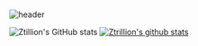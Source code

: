 ### 
![header](https://capsule-render.vercel.app/api?type=Waving&color=333333&fontColor=CCCCFF&height=250&section=header&text=Kim%20YeongSung&fontSize=50)

![Ztillion's GitHub stats](https://github-readme-stats.vercel.app/api?username=Ztrillion&show_icons=true&theme=dark&title_color=6666FF&text_color=CCCCFF&icon_color=6666FF) [![Ztrillion's github stats](https://github-readme-stats.vercel.app/api/top-langs/?username=Ztrillion&show_icons=true&hide_border=true&title_color=004386&icon_color=004386&layout=compact)](https://github.com/Ztrillion)

<!--
**Ztrillion/Ztrillion** is a ✨ _special_ ✨ repository because its `README.md` (this file) appears on your GitHub profile.

Here are some ideas to get you started:


- 🔭 I’m currently working on ...
- 🌱 I’m currently learning ...
- 👯 I’m looking to collaborate on ...
- 🤔 I’m looking for help with ...
- 💬 Ask me about ...
- 📫 How to reach me: ...
- 😄 Pronouns: ...
- ⚡ Fun fact: ...
-->

